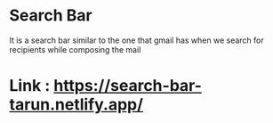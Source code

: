 # Search Bar
 It is a search bar similar to the one that gmail has when we search for recipients while composing the mail

# Link : https://search-bar-tarun.netlify.app/
